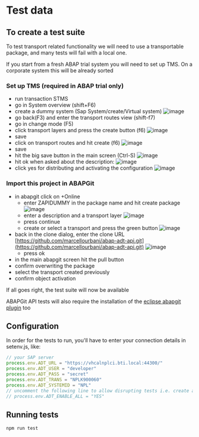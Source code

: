 # Test data

## To create a test suite

To test transport related functionality we will need to use a transportable package, and many tests will fail with a local one.

If you start from a fresh ABAP trial system you will need to set up TMS. On a corporate system this will be already sorted

### Set up TMS (required in ABAP trial only)

- run transaction STMS
- go in System overview (shift+F6)
- create a dummy system (Sap System/create/Virtual system) ![image](https://user-images.githubusercontent.com/2453277/69141195-2048e900-0abc-11ea-8b2b-58383bdb3eb0.png)
- go back(F3) and enter the transport routes view (shift-f7)
- go in change mode (F5)
- click transport layers and press the create button (f6) ![image](https://user-images.githubusercontent.com/2453277/69150572-da4a5000-0ad0-11ea-924e-38e7a0a546be.png)
- save
- click on transport routes and hit create (f6) ![image](https://user-images.githubusercontent.com/2453277/69150776-3d3be700-0ad1-11ea-966f-d8c1ca5df2a4.png)
- save
- hit the big save button in the main screen (Ctrl-S)
  ![image](https://user-images.githubusercontent.com/2453277/69160066-d1617a80-0ae0-11ea-87c8-16b831d36723.png)
- hit ok when asked about the description:
  ![image](https://user-images.githubusercontent.com/2453277/69159801-6617a880-0ae0-11ea-80a6-10391e4ba2f5.png)
- click yes for distributing and activating the configuration ![image](https://user-images.githubusercontent.com/2453277/69159900-85aed100-0ae0-11ea-8092-fe40a01e6026.png)

### Import this project in ABAPGit

- in abapgit click on +Online
  - enter ZAPIDUMMY in the package name and hit create package
    ![image](https://user-images.githubusercontent.com/2453277/69139023-a44ca200-0ab7-11ea-84ef-49cde2fddbde.png)
  - enter a description and a transport layer
    ![image](https://user-images.githubusercontent.com/2453277/69160200-11286200-0ae1-11ea-87b8-8622dbad7474.png)
  - press continue
  - create or select a transport and press the green button
    ![image](https://user-images.githubusercontent.com/2453277/69160709-edb1e700-0ae1-11ea-9e13-2c8ddc346dab.png)
- back in the clone dialog, enter the clone URL [https://github.com/marcellourbani/abap-adt-api.git](https://github.com/marcellourbani/abap-adt-api.git)
  ![image](https://user-images.githubusercontent.com/2453277/69160940-42edf880-0ae2-11ea-87fd-0ce6592e3bcc.png)
  - press ok
- in the main abapgit screen hit the pull button
- confirm overwriting the package
- select the transport created previously
- confirm object activation

If all goes right, the test suite will now be available

ABAPGit API tests will also require the installation of the [eclipse abapgit plugin](https://github.com/abapGit/ADT_Backend) too

## Configuration

In order for the tests to run, you'll have to enter your connection details in setenv.js, like:

```javascript
// your SAP server
process.env.ADT_URL = "https://vhcalnplci.bti.local:44300/"
process.env.ADT_USER = "developer"
process.env.ADT_PASS = "secret"
process.env.ADT_TRANS = "NPLK900060"
process.env.ADT_SYSTEMID = "NPL"
// uncomment the following line to allow disrupting tests i.e. create and release transports, create and delete objects
// process.env.ADT_ENABLE_ALL = "YES"
```

## Running tests

```bash
npm run test
```

